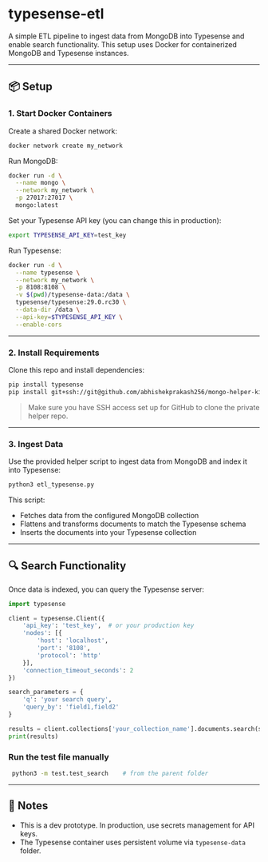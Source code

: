 # typesense-etl

A simple ETL pipeline to ingest data from MongoDB into Typesense and enable search functionality. This setup uses Docker for containerized MongoDB and Typesense instances.

---

## 📦 Setup

### 1. Start Docker Containers

Create a shared Docker network:

```bash
docker network create my_network
```

Run MongoDB:

```bash
docker run -d \
  --name mongo \
  --network my_network \
  -p 27017:27017 \
  mongo:latest
```

Set your Typesense API key (you can change this in production):

```bash
export TYPESENSE_API_KEY=test_key
```

Run Typesense:

```bash
docker run -d \
  --name typesense \
  --network my_network \
  -p 8108:8108 \
  -v $(pwd)/typesense-data:/data \
  typesense/typesense:29.0.rc30 \
  --data-dir /data \
  --api-key=$TYPESENSE_API_KEY \
  --enable-cors
```

---

### 2. Install Requirements

Clone this repo and install dependencies:

```bash
pip install typesense
pip install git+ssh://git@github.com/abhishekprakash256/mongo-helper-kit.git
```

> Make sure you have SSH access set up for GitHub to clone the private helper repo.

---

### 3. Ingest Data

Use the provided helper script to ingest data from MongoDB and index it into Typesense:

```bash
python3 etl_typesense.py
```

This script:

* Fetches data from the configured MongoDB collection
* Flattens and transforms documents to match the Typesense schema
* Inserts the documents into your Typesense collection

---

## 🔍 Search Functionality

Once data is indexed, you can query the Typesense server:

```python
import typesense

client = typesense.Client({
    'api_key': 'test_key',  # or your production key
    'nodes': [{
        'host': 'localhost',
        'port': '8108',
        'protocol': 'http'
    }],
    'connection_timeout_seconds': 2
})

search_parameters = {
    'q': 'your search query',
    'query_by': 'field1,field2'
}

results = client.collections['your_collection_name'].documents.search(search_parameters)
print(results)
```

### Run the test file manually 

```bash
 python3 -m test.test_search    # from the parent folder

```


---

## 🧪 Notes

* This is a dev prototype. In production, use secrets management for API keys.
* The Typesense container uses persistent volume via `typesense-data` folder.
